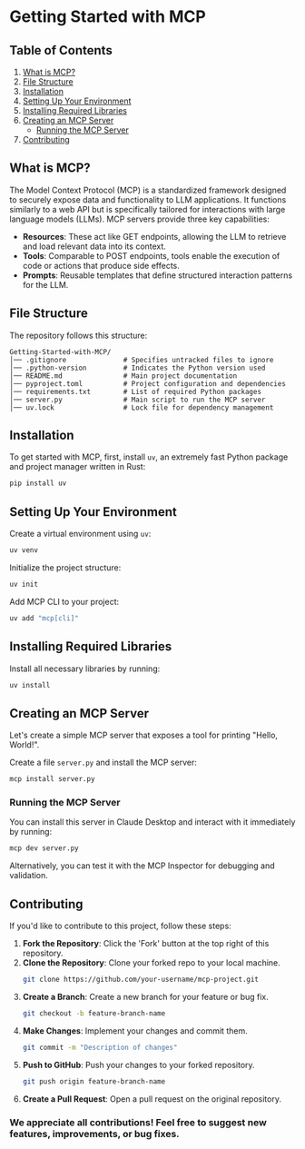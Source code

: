 # Getting Started with MCP

## Table of Contents

1. [What is MCP?](#what-is-mcp)
2. [File Structure](#file-structure)
3. [Installation](#installation)
4. [Setting Up Your Environment](#setting-up-your-environment)
5. [Installing Required Libraries](#installing-required-libraries)
6. [Creating an MCP Server](#creating-an-mcp-server)
   - [Running the MCP Server](#running-the-mcp-server)
7. [Contributing](#contributing)


## What is MCP?

The Model Context Protocol (MCP) is a standardized framework designed to securely expose data and functionality to LLM applications. It functions similarly to a web API but is specifically tailored for interactions with large language models (LLMs). MCP servers provide three key capabilities:

- **Resources**: These act like GET endpoints, allowing the LLM to retrieve and load relevant data into its context.
- **Tools**: Comparable to POST endpoints, tools enable the execution of code or actions that produce side effects.
- **Prompts**: Reusable templates that define structured interaction patterns for the LLM.


## File Structure

The repository follows this structure:

```
Getting-Started-with-MCP/
│── .gitignore              # Specifies untracked files to ignore
│── .python-version         # Indicates the Python version used
│── README.md               # Main project documentation
│── pyproject.toml          # Project configuration and dependencies
│── requirements.txt        # List of required Python packages
│── server.py               # Main script to run the MCP server
│── uv.lock                 # Lock file for dependency management
```


## Installation

To get started with MCP, first, install `uv`, an extremely fast Python package and project manager written in Rust:

```sh
pip install uv
```

## Setting Up Your Environment

Create a virtual environment using `uv`:

```sh
uv venv
```

Initialize the project structure:

```sh
uv init
```

Add MCP CLI to your project:

```sh
uv add "mcp[cli]"
```

## Installing Required Libraries

Install all necessary libraries by running:

```sh
uv install
```

## Creating an MCP Server

Let's create a simple MCP server that exposes a tool for printing "Hello, World!".

Create a file `server.py` and install the MCP server:

```sh
mcp install server.py
```

### Running the MCP Server

You can install this server in Claude Desktop and interact with it immediately by running:

```sh
mcp dev server.py
```

Alternatively, you can test it with the MCP Inspector for debugging and validation.

## Contributing

If you'd like to contribute to this project, follow these steps:

1. **Fork the Repository**: Click the 'Fork' button at the top right of this repository.
2. **Clone the Repository**: Clone your forked repo to your local machine.
   ```sh
   git clone https://github.com/your-username/mcp-project.git
   ```
3. **Create a Branch**: Create a new branch for your feature or bug fix.
   ```sh
   git checkout -b feature-branch-name
   ```
4. **Make Changes**: Implement your changes and commit them.
   ```sh
   git commit -m "Description of changes"
   ```
5. **Push to GitHub**: Push your changes to your forked repository.
   ```sh
   git push origin feature-branch-name
   ```
6. **Create a Pull Request**: Open a pull request on the original repository.

### We appreciate all contributions! Feel free to suggest new features, improvements, or bug fixes.





